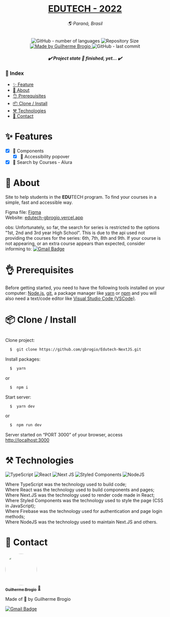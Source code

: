 <!-- === === === === TEMPLATE MADE BY GBROGIO === === === === === -->

<h1 align="center">
  <a href="https://edutech-gbrogio.vercel.app">EDUTECH - 2022</a>
</h1>
<h6 align="center" lang="pt-br">
  🌎 Paraná, Brasil
</h6>
<p align="center">
  <img alt="GitHub - number of languages" src="https://img.shields.io/github/languages/count/gbrogio/Edutech-NextJS?color=34A853&label=languages&style=for-the-badge">

  <img alt="Repository Size" src="https://img.shields.io/github/repo-size/gbrogio/Edutech-NextJS?color=34A853&label=repository%20size&style=for-the-badge">

  <a href="https://github.com/gbrogio">
    <img alt="Made by Guilherme Brogio" src="https://img.shields.io/badge/made%20by-GBrogio-4285F4?style=for-the-badge">
  </a>
  <img alt="GitHub - last commit" src="https://img.shields.io/github/last-commit/gbrogio/Edutech-NextJS?color=4285F4&label=last%20commit&style=for-the-badge">
</p>
<h5 align="center">✔️  Project state 🚀 finished, yet...  ✔️</h3>

### 📄 Index
- [✨ Feature](#feature)
- [📜 About](#about)
- [👌 Prerequisites](#prerequisites)
- [📦 Clone / Install](#clone-install)
- [⚒️ Technologies](#technologies)
- [👤 Contact](#author)

<h1 id="feature">✨ Features</h1>

- [X] 📖 Components
  - [X] 📖 Accessibility popover
- [X] 📖 Search by Courses - Alura

# <h1 id="about">📜 About</h1>
<p>Site to help students in the <b>EDU</b>TECH program. To find your courses in a simple, fast and accessible way.</p>

Figma file: [Figma](https://www.figma.com/file/sy7bHGmsvnh3DjuhhEjY69/Edutech?node-id=3%3A3) <br>
Website: [edutech-gbrogio.vercel.app](https://www.edutech-gbrogio.vercel.app)

obs: Unfortunately, so far, the search for series is restricted to the options
"1st, 2nd and 3rd year High School". This is due to the api used not providing the courses for the series: 6th, 7th, 8th and 9th.
If your course is not appearing, or an extra course appears than expected, consider informing to:
[![Gmail Badge](https://img.shields.io/badge/-guilhermebrogio.ps@gmail.com-c14438?style=flat-square&logo=Gmail&logoColor=white&link=mailto:guilhermebrogio.ps@gmail.com)](mailto:guilhermebrogio.ps@gmail.com)

# <h1 id="prerequisites">👌 Prerequisites</h1>
<p>Before getting started, you need to have the following tools installed on your computer:
<a href="https://nodejs.org/">Node.js</a>, <a href="https://git-scm.com/">git</a>, a package manager like <a href="https://yarnpkg.com/">yarn</a> or <a href="https://nodejs.org/">npm</a> and you will also need a text/code editor like <a href="https://code.visualstudio.com/">Visual Studio Code (VSCode)</a>.</p>

# <p id="clone-install">📦 Clone / Install</p>
Clone project:
  ```bash
    $  git clone https://github.com/gbrogio/Edutech-NextJS.git
  ```
Install packages:
  ```bash
    $  yarn
  ```
  or
  ```bash
    $  npm i
  ```
Start server:
  ```bash
    $  yarn dev
  ```
  or
  ```bash
    $  npm run dev
  ```

  Server started on “PORT 3000” of your browser, access [http://localhost:3000](http://localhost:3000)

# <h1 id="technologies">⚒️ Technologies</h1>
![TypeScript](https://img.shields.io/badge/typescript-%23007ACC.svg?style=for-the-badge&logo=typescript&logoColor=white)
![React](https://img.shields.io/badge/react-%2320232a.svg?style=for-the-badge&logo=react&logoColor=%2361DAFB)
![Next JS](https://img.shields.io/badge/Next-black?style=for-the-badge&logo=next.js&logoColor=white)
![Styled Components](https://img.shields.io/badge/styled--components-DB7093?style=for-the-badge&logo=styled-components&logoColor=white)
![NodeJS](https://img.shields.io/badge/node.js-6DA55F?style=for-the-badge&logo=node.js&logoColor=white)

Where TypeScript was the technology used to build code; <br>
Where React was the technology used to build components and pages;<br>
Where Next.JS was the technology used to render code made in React;<br>
Where Styled Components was the technology used to style the page (CSS in JavaScript);<br>
Where Firebase was the technology used for authentication and page login methods;<br>
Where NodeJS was the technology used to maintain Next.JS and others.<br>

<h1 id="author">👤 Contact</h1>

<a href="https://github.com/gbrogio">
 <img style="border-radius: 50%" src="https://avatars.githubusercontent.com/u/79169549?s=400&u=b290516661edf038794521fe542f92d74eccb2b8&v=4" width="100" alt=""/>
 <br />
 <sub><b>Guilherme Brogio</b></sub></a> <a href="https://cursos.alura.com.br/user/gbrogio" title="GBrogio">🚀</a>

Made of 💙 by Guilherme Brogio <br>

[![Gmail Badge](https://img.shields.io/badge/-guilhermebrogio.ps@gmail.com-c14438?style=flat-square&logo=Gmail&logoColor=white&link=mailto:guilhermebrogio.ps@gmail.com)](mailto:guilhermebrogio.ps@gmail.com)
